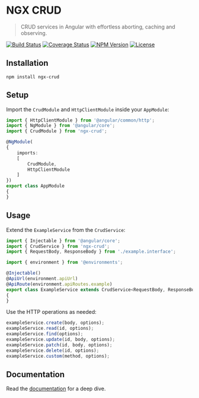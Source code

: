 NGX CRUD
========

> CRUD services in Angular with effortless aborting, caching and observing.

[![Build Status](https://img.shields.io/github/actions/workflow/status/henryruhs/ngx-crud/ci.yml.svg?branch=master)](https://github.com/henryruhs/ngx-crud/actions?query=workflow:ci)
[![Coverage Status](https://img.shields.io/coveralls/henryruhs/ngx-crud.svg)](https://coveralls.io/r/henryruhs/ngx-crud)
[![NPM Version](https://img.shields.io/npm/v/ngx-crud.svg)](https://npmjs.com/package/ngx-crud)
[![License](https://img.shields.io/npm/l/ngx-crud.svg)](https://npmjs.com/package/ngx-crud)


Installation
------------

```
npm install ngx-crud
```


Setup
-----

Import the `CrudModule` and `HttpClientModule` inside your `AppModule`:

```typescript
import { HttpClientModule } from '@angular/common/http';
import { NgModule } from '@angular/core';
import { CrudModule } from 'ngx-crud';

@NgModule(
{
	imports:
	[
		CrudModule,
		HttpClientModule
	]
})
export class AppModule
{
}
```


Usage
-----

Extend the `ExampleService` from the `CrudService`:

```typescript
import { Injectable } from '@angular/core';
import { CrudService } from 'ngx-crud';
import { RequestBody, ResponseBody } from './example.interface';

import { environment } from '@environments';

@Injectable()
@ApiUrl(environment.apiUrl)
@ApiRoute(environment.apiRoutes.example)
export class ExampleService extends CrudService<RequestBody, ResponseBody>
{
}
```

Use the HTTP operations as needed:

```typescript
exampleService.create(body, options);
exampleService.read(id, options);
exampleService.find(options);
exampleService.update(id, body, options);
exampleService.patch(id, body, options);
exampleService.delete(id, options);
exampleService.custom(method, options);
```


Documentation
-------------

Read the [documentation](https://henryruhs.gitbook.io/ngx-crud) for a deep dive.
